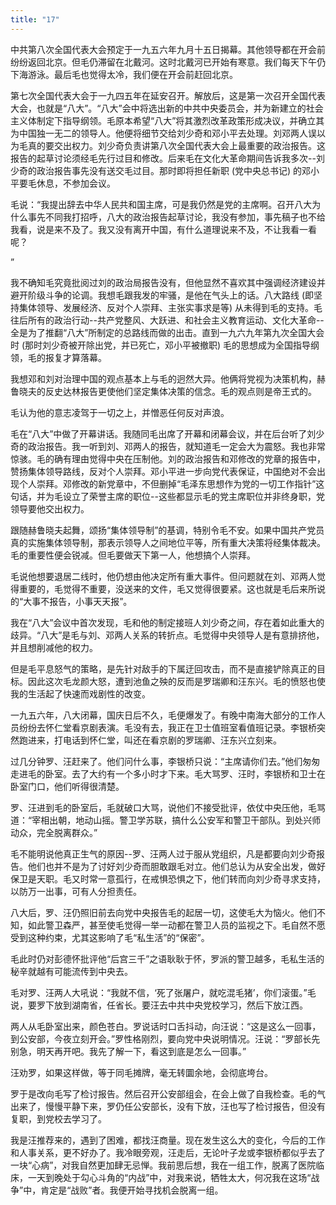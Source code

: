 ```yaml
---
title: "17"
---
```


中共第八次全国代表大会预定于一九五六年九月十五日揭幕。其他领导都在开会前纷纷返回北京。但毛仍滞留在北戴河。这时北戴河已开始有寒意。我们每天下午仍下海游泳。最后毛也觉得太冷，我们便在开会前赶回北京。

第七次全国代表大会于一九四五年在延安召开。解放后，这是第一次召开全国代表大会，也就是“八大”。“八大”会中将选出新的中共中央委员会，并为新建立的社会主义体制定下指导纲领。毛原本希望“八大”将其激烈改革政策形成决议，并确立其为中国独一无二的领导人。他便将细节交给刘少奇和邓小平去处理。刘邓两人误以为毛真的要交出权力。刘少奇负责讲第八次全国代表大会上最重要的政治报告。这报告的起草讨论须经毛先行过目和修改。后来毛在文化大革命期间告诉我多次--刘少奇的政治报告事先没有送交毛过目。那时即将担任新职 (党中央总书记) 的邓小平要毛休息，不参加会议。

毛说：“我提出辞去中华人民共和国主席，可是我仍然是党的主席啊。召开八大为什么事先不同我打招呼，八大的政治报告起草讨论，我没有参加，事先稿子也不给我看，说是来不及了。我又没有离开中国，有什么道理说来不及，不让我看一看呢？

”

我不确知毛究竟批阅过刘的政治局报告没有，但他显然不喜欢其中强调经济建设并避开阶级斗争的论调。我想毛跟我发的牢骚，是他在气头上的话。八大路线 (即坚持集体领导、发展经济、反对个人崇拜、主张实事求是等) 从未得到毛的支持。毛往后所有的政治行动--共产党整风、大跃进、和社会主义教育运动、文化大革命--全是为了推翻“八大”所制定的总路线而做的出击。直到一九六九年第九次全国大会时 (那时刘少奇被开除出党，并已死亡，邓小平被撤职) 毛的思想成为全国指导纲领，毛的报复才算落幕。

我想邓和刘对治理中国的观点基本上与毛的迥然大异。他俩将党视为决策机构，赫鲁晓夫的反史达林报告更使他们坚定集体决策的信念。毛的观点则是帝王式的。

毛认为他的意志凌驾于一切之上，并憎恶任何反对声浪。

毛在“八大”中做了开幕讲话。我随同毛出席了开幕和闭幕会议，并在后台听了刘少奇的政治报告。我一听到刘、邓两人的报告，就知道毛一定会大为震怒。我也非常惊骇。毛的确有理由觉得中央在压制他。刘的政治报告和邓修改的党章的报告中，赞扬集体领导路线，反对个人崇拜。邓小平进一步向党代表保证，中国绝对不会出现个人崇拜。邓修改的新党章中，不但删掉“毛泽东思想作为党的一切工作指针”这句话，并为毛设立了荣誉主席的职位--这些都显示毛的党主席职位并非终身职，党领导要他交出权力。

跟随赫鲁晓夫起舞，颂扬“集体领导制”的基调，特别令毛不安。如果中国共产党员真的实施集体领导制，那表示领导人之间地位平等，所有重大决策将经集体裁决。毛的重要性便会锐减。但毛要做天下第一人，他想搞个人崇拜。

毛说他想要退居二线时，他仍想由他决定所有重大事件。但问题就在刘、邓两人觉得重要的，毛觉得不重要，没送来的文件，毛又觉得很要紧。这也就是毛后来所说的“大事不报告，小事天天报”。

我在“八大”会议中首次发现，毛和他的制定接班人刘少奇之间，存在着如此重大的歧异。“八大”是毛与刘、邓两人关系的转折点。毛觉得中央领导人是有意排挤他，并且想削减他的权力。

但是毛平息怒气的策略，是先针对敌手的下属迂回攻击，而不是直接铲除真正的目标。因此这次毛龙颜大怒，遭到池鱼之殃的反而是罗瑞卿和汪东兴。毛的愤怒也使我的生活起了快速而戏剧性的改变。

一九五六年，八大闭幕，国庆日后不久，毛便爆发了。有晚中南海大部分的工作人员纷纷去怀仁堂看京剧表演。毛没有去，我正在卫士值班室看值班记录。李银桥突然跑进来，打电话到怀仁堂，叫还在看京剧的罗瑞卿、汪东兴立刻来。

过几分钟罗、汪赶来了。他们问什么事，李银桥只说：“主席请你们去。”他们匆匆走进毛的卧室。去了大约有一个多小时才下来。毛大骂罗、汪时，李银桥和卫士在卧室门口，他们听得很清楚。

罗、汪进到毛的卧室后，毛就破口大骂，说他们不接受批评，依仗中央压他，毛骂道：“宰相出朝，地动山摇。警卫学苏联，搞什么公安军和警卫干部队。到处兴师动众，完全脱离群众。”

毛不能明说他真正生气的原因--罗、汪两人过于服从党组织，凡是都要向刘少奇报告。他们也并不是为了讨好刘少奇而胆敢跟毛对立。他们总认为从安全出发，做好保卫是天职。毛又时常一意孤行，在戒惧恐惧之下，他们转而向刘少奇寻求支持，以防万一出事，可有人分担责任。

八大后，罗、汪仍照旧前去向党中央报告毛的起居一切，这使毛大为恼火。他们不知，如此警卫森严，甚至使毛觉得一举一动都在警卫人员的监视之下。毛自然不愿受到这种约束，尤其这影响了毛“私生活”的“保密”。

毛此时仍对彭德怀批评他“后宫三千”之语耿耿于怀，罗派的警卫越多，毛私生活的秘辛就越有可能流传到中央去。

毛对罗、汪两人大吼说：“我就不信，‘死了张屠户，就吃混毛猪’，你们滚蛋。”毛说，要罗下放到湖南省，任省长。要汪去中共中央党校学习，然后下放江西。

两人从毛卧室出来，颜色苍白。罗说话时口舌抖动，向汪说：“这是这么一回事，到公安部，今夜立刻开会。”罗性格刚烈，要向党中央说明情况。汪说：“罗部长先别急，明天再开吧。我先了解一下，看这到底是怎么一回事。”

汪劝罗，如果这样做，等于同毛摊牌，毫无转圜余地，会彻底垮台。

罗于是改向毛写了检讨报告。然后召开公安部组会，在会上做了自我检查。毛的气出来了，慢慢平静下来，罗仍任公安部长，没有下放，汪也写了检讨报告，但没有复职，到党校去学习了。

我是汪推荐来的，遇到了困难，都找汪商量。现在发生这么大的变化，今后的工作和人事关系，更不好办了。我冷眼旁观，汪走后，无论叶子龙或李银桥都似乎去了一块“心病”，对我自然更加肆无忌惮。我前思后想，我在一组工作，脱离了医院临床，一天到晚处于勾心斗角的“内战”中，对我来说，牺牲太大，何况我在这场“战争”中，肯定是“战败”者。我便开始寻找机会脱离一组。

